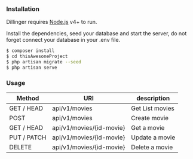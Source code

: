 
### Installation

Dillinger requires [Node.js](https://nodejs.org/) v4+ to run.

Install the dependencies, seed your database and start the server, do not forget connect your database in your .env file.

```sh
$ composer install
$ cd thisAwesoneProject
$ php artisan migrate --seed
$ php artisan serve
```


### Usage

| Method  | URI  |  description |
| ------------ | ------------ | ------------ |
|  GET / HEAD  | api/v1/movies   | Get List movies  |
|POST   |api/v1/movies   |  Create movie  |
|  GET / HEAD  |api/v1/movies/{id-movie}   |  Get a movie  |
| PUT / PATCH  | api/v1/movies/{id-movie}  | Update a movie  |
| DELETE  |api/v1/movies/{id-movie}   |   Delete a movie| |


 
